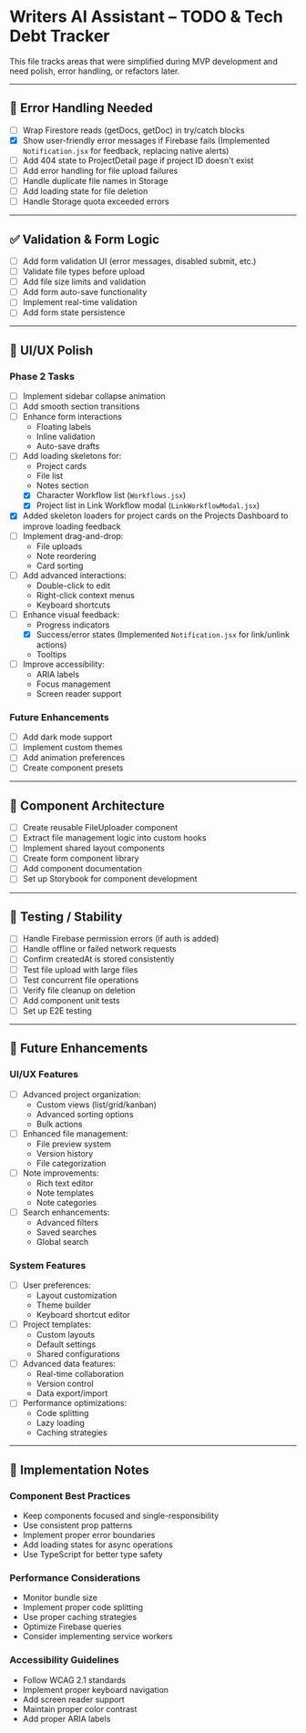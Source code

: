 # Writers AI Assistant – TODO & Tech Debt Tracker

This file tracks areas that were simplified during MVP development and need polish, error handling, or refactors later.

---

## 🚨 Error Handling Needed

- [ ] Wrap Firestore reads (getDocs, getDoc) in try/catch blocks  
- [x] Show user-friendly error messages if Firebase fails (Implemented `Notification.jsx` for feedback, replacing native alerts)
- [ ] Add 404 state to ProjectDetail page if project ID doesn't exist
- [ ] Add error handling for file upload failures
- [ ] Handle duplicate file names in Storage
- [ ] Add loading state for file deletion
- [ ] Handle Storage quota exceeded errors

---

## ✅ Validation & Form Logic

- [ ] Add form validation UI (error messages, disabled submit, etc.)  
- [ ] Validate file types before upload
- [ ] Add file size limits and validation
- [ ] Add form auto-save functionality
- [ ] Implement real-time validation
- [ ] Add form state persistence

---

## 💅 UI/UX Polish

### Phase 2 Tasks
- [ ] Implement sidebar collapse animation
- [ ] Add smooth section transitions
- [ ] Enhance form interactions
  - Floating labels
  - Inline validation
  - Auto-save drafts
- [ ] Add loading skeletons for:
  - Project cards
  - File list
  - Notes section
  - [x] Character Workflow list (`Workflows.jsx`)
  - [x] Project list in Link Workflow modal (`LinkWorkflowModal.jsx`)
- [x] Added skeleton loaders for project cards on the Projects Dashboard to improve loading feedback
- [ ] Implement drag-and-drop:
  - File uploads
  - Note reordering
  - Card sorting
- [ ] Add advanced interactions:
  - Double-click to edit
  - Right-click context menus
  - Keyboard shortcuts
- [ ] Enhance visual feedback:
  - Progress indicators
  - [x] Success/error states (Implemented `Notification.jsx` for link/unlink actions)
  - Tooltips
- [ ] Improve accessibility:
  - ARIA labels
  - Focus management
  - Screen reader support

### Future Enhancements
- [ ] Add dark mode support
- [ ] Implement custom themes
- [ ] Add animation preferences
- [ ] Create component presets

---

## 🧠 Component Architecture

- [ ] Create reusable FileUploader component
- [ ] Extract file management logic into custom hooks
- [ ] Implement shared layout components
- [ ] Create form component library
- [ ] Add component documentation
- [ ] Set up Storybook for component development

---

## 🧪 Testing / Stability

- [ ] Handle Firebase permission errors (if auth is added)  
- [ ] Handle offline or failed network requests  
- [ ] Confirm createdAt is stored consistently
- [ ] Test file upload with large files
- [ ] Test concurrent file operations
- [ ] Verify file cleanup on deletion
- [ ] Add component unit tests
- [ ] Set up E2E testing

---

## 🔮 Future Enhancements

### UI/UX Features
- [ ] Advanced project organization:
  - Custom views (list/grid/kanban)
  - Advanced sorting options
  - Bulk actions
- [ ] Enhanced file management:
  - File preview system
  - Version history
  - File categorization
- [ ] Note improvements:
  - Rich text editor
  - Note templates
  - Note categories
- [ ] Search enhancements:
  - Advanced filters
  - Saved searches
  - Global search

### System Features
- [ ] User preferences:
  - Layout customization
  - Theme builder
  - Keyboard shortcut editor
- [ ] Project templates:
  - Custom layouts
  - Default settings
  - Shared configurations
- [ ] Advanced data features:
  - Real-time collaboration
  - Version control
  - Data export/import
- [ ] Performance optimizations:
  - Code splitting
  - Lazy loading
  - Caching strategies

---

## 📝 Implementation Notes

### Component Best Practices
- Keep components focused and single-responsibility
- Use consistent prop patterns
- Implement proper error boundaries
- Add loading states for async operations
- Use TypeScript for better type safety

### Performance Considerations
- Monitor bundle size
- Implement proper code splitting
- Use proper caching strategies
- Optimize Firebase queries
- Consider implementing service workers

### Accessibility Guidelines
- Follow WCAG 2.1 standards
- Implement proper keyboard navigation
- Add screen reader support
- Maintain proper color contrast
- Add proper ARIA labels
